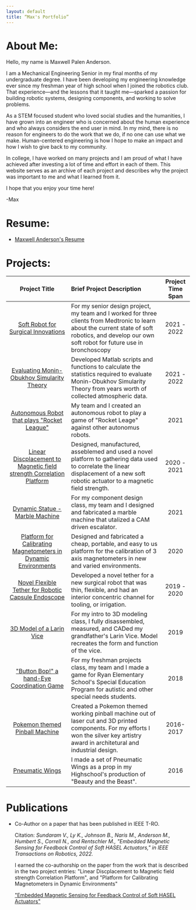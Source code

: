 ```yaml
---
layout: default
title: “Max's Portfolio”
---
```


# About Me:

Hello, my name is Maxwell Palen Anderson. 

I am a Mechanical Engineering Senior in my final months of my undergraduate degree. I have been developing my engineering knowledge ever since my freshman year of high school when I joined the robotics club. That experience&mdash;and the lessons that it taught me&mdash;sparked a passion for building robotic systems, designing components, and working to solve problems.

As a STEM focused student who loved social studies and the humanities, I have grown into an engineer who is concerned about the human experience and who always considers the end user in mind. In my mind, there is no reason for engineers to do the work that we do, if no one can use what we make. Human-centered engineering is how I hope to make an impact and how I wish to give back to my community.

In college, I have worked on many projects and I am proud of what I have achieved after investing a lot of time and effort in each of them. This website serves as an archive of each project and describes why the project was important to me and what I learned from it. 

I hope that you enjoy your time here!

-Max

# Resume:

* [Maxwell Anderson's Resume](resume.html)

# Projects:

| Project Title | Brief Project Description | Project Time Span |
|:-------------:|:--------------------------|:--------------:|
|[Soft Robot for Surgical Innovations](./projects/Soft_Robot_for_Surgical_Innovations.html)| For my senior design project, my team and I worked for three clients from Medtronic to learn about the current state of soft robotics, and develop our own soft robot for future use in bronchoscopy| 2021 - 2022 |
|[Evaluating Monin-Obukhov Simularity Theory](./projects/Monin_Obukhov.html)| Developed Matlab scripts and functions to calculate the statistics required to evaluate Monin-Obukhov Simularity Theory from years worth of collected atmospheric data.| 2021 - 2022 |
|[Autonomous Robot that plays "Rocket League"](./projects/Rocket_League_Bot.html)| My team and I created an autonomous robot to play a game of "Rocket Leage" against other autonomus robots.| 2021 |
|[Linear Discplacement to Magnetic field strength Correlation Platform](./projects/Linear_Displacement_Correlation_Platform.html)| Designed, manufactured, asseblemed and used a novel platform to gathering data used to correlate the linear displacement of a new soft robotic actuator to a magnetic field strength.| 2020 - 2021 |
|[Dynamic Statue - Marble Machine](./projects/Marble_Machine.html)| For my component design class, my team and I designed and fabricated a marble machine that utalized a CAM driven escalator.| 2021 |
|[Platform for Calibrating Magnetometers in Dynamic Environments](./projects/Calibrate_Magnetometers.html)|Designed and fabricated a cheap, portable, and easy to us platform for the calibration of 3 axis magnetometers in new and varied environments.| 2020 |
|[Novel Flexible Tether for Robotic Capsule Endoscope](./projects/RCE_Tether.html)| Developed a novel tether for a new surgical robot that was thin, flexible, and had an interior concentric channel for tooling, or irrigation.| 2019 - 2020 |
|[3D Model of a Larin Vice](./projects/Larin_Vice.html)| For my intro to 3D modeling class, I fully disassembled, measured, and CADed my grandfather's Larin Vice. Model recreates the form and function of the vice.| 2019 |
|["Button Bop!" a hand-Eye Coordination Game](./projects/Button_Bop.html)| For my freshman projects class, my team and I made a game for Ryan Elementary School's Special Education Program for autistic and other special needs students.| 2018 |
|[Pokemon themed Pinball Machine](./projects/Pinball.html)| Created a Pokemon themed working pinball machine out of laser cut and 3D printed components. For my efforts I won the silver key artistry award in architetural and industrial design.| 2016-2017 |
|[Pneumatic Wings](./projects/Beauty_and_Beast_Wings.html)| I made a set of Pneumatic Wings as a prop in my Highschool's production of "Beauty and the Beast".| 2016 |



# Publications

* Co-Author on a paper that has been published in IEEE T-RO. 

  Citation: 
  *Sundaram V., Ly K., Johnson B., Naris M., Anderson M., Humbert S., Correll N., and Rentschler M., "Embedded Magnetic Sensing for Feedback Control of Soft HASEL Actuators," in IEEE Transactions on Robotics, 2022.*
  
  I earned the co-authorship on the paper from the work that is described in the two project entries: "Linear Discplacement to Magnetic field strength Correlation Platform", and "Platform for Calibrating Magnetometers in Dynamic Environments"

  ["Embedded Magnetic Sensing for Feedback Control of Soft HASEL Actuators"](https://ieeexplore.ieee.org/document/9882180)
